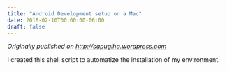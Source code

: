 ```yaml
---
title: "Android Development setup on a Mac"
date: 2018-02-10T00:00:00-06:00
draft: false
---
```

_Originally published on http://sapuglha.wordpress.com_

I created this shell script to automatize the installation of my environment.

<script src="https://gist.github.com/sapuglha/803bd312ec6df146c87aedfb00d1e562.js"></script>
